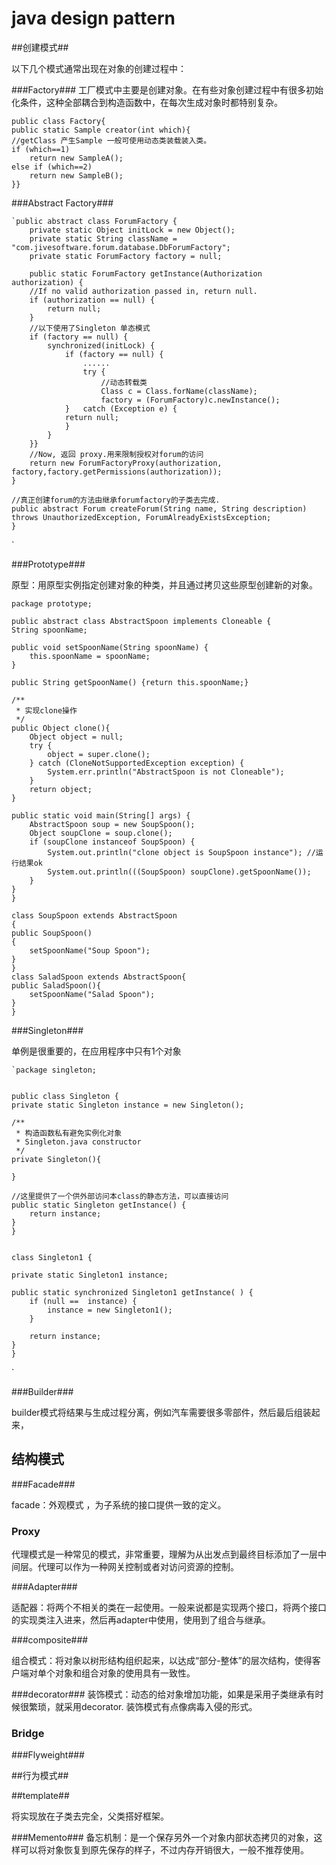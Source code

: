 # java design pattern #

##创建模式##

以下几个模式通常出现在对象的创建过程中：

###Factory###
工厂模式中主要是创建对象。在有些对象创建过程中有很多初始化条件，这种全部耦合到构造函数中，在每次生成对象时都特别复杂。

    public class Factory{
	public static Sample creator(int which){
	//getClass 产生Sample 一般可使用动态类装载装入类。
	if (which==1)
		return new SampleA();
	else if (which==2)
		return new SampleB();
	}}


###Abstract Factory###

	`public abstract class ForumFactory {
		private static Object initLock = new Object();
		private static String className = "com.jivesoftware.forum.database.DbForumFactory";
		private static ForumFactory factory = null; 
		
		public static ForumFactory getInstance(Authorization authorization) {
		//If no valid authorization passed in, return null.
		if (authorization == null) {
			return null;
		}
		//以下使用了Singleton 单态模式
		if (factory == null) {
			synchronized(initLock) {
				if (factory == null) {
					...... 
					try {
						//动态转载类
						Class c = Class.forName(className);
						factory = (ForumFactory)c.newInstance();
				}	catch (Exception e) {
				return null;
				}
			}
		}}
		//Now, 返回 proxy.用来限制授权对forum的访问
		return new ForumFactoryProxy(authorization, factory,factory.getPermissions(authorization));
	}
	
	//真正创建forum的方法由继承forumfactory的子类去完成.
	public abstract Forum createForum(String name, String description)	throws UnauthorizedException, ForumAlreadyExistsException;
	}

`

###Prototype###

原型：用原型实例指定创建对象的种类，并且通过拷贝这些原型创建新的对象。
    
	package prototype;

	public abstract class AbstractSpoon implements Cloneable {
	String spoonName;

	public void setSpoonName(String spoonName) {
		this.spoonName = spoonName;
	}
	
	public String getSpoonName() {return this.spoonName;}
	
	/**
	 * 实现clone操作
	 */
	public Object clone(){
		Object object = null;
		try {
			object = super.clone();
		} catch (CloneNotSupportedException exception) {
			System.err.println("AbstractSpoon is not Cloneable");
		}
		return object;
	}
	
	public static void main(String[] args) {
		AbstractSpoon soup = new SoupSpoon();
		Object soupClone = soup.clone();
		if (soupClone instanceof SoupSpoon) {
			System.out.println("clone object is SoupSpoon instance"); //运行结果ok
			System.out.println(((SoupSpoon) soupClone).getSpoonName());
		}
	}
	}

	class SoupSpoon extends AbstractSpoon
	{ 
	public SoupSpoon()
	{
		setSpoonName("Soup Spoon");
	}
	}
	class SaladSpoon extends AbstractSpoon{ 
	public SaladSpoon(){
		setSpoonName("Salad Spoon");
	}
	}



###Singleton###

单例是很重要的，在应用程序中只有1个对象

	`package singleton;


	public class Singleton {
	private static Singleton instance = new Singleton();
	
	/**
	 * 构造函数私有避免实例化对象
	 * Singleton.java constructor
	 */
	private Singleton(){
		
	}

	//这里提供了一个供外部访问本class的静态方法，可以直接访问　　
	public static Singleton getInstance() {
		return instance;
	}
	} 


	class Singleton1 {
	
	private static Singleton1 instance;
	
	public static synchronized Singleton1 getInstance( ) {
		if (null ==  instance) {
			instance = new Singleton1();
		}
		
		return instance;
	}
	}

	 
`

###Builder###

builder模式将结果与生成过程分离，例如汽车需要很多零部件，然后最后组装起来，

## 结构模式 ##

###Facade###

facade：外观模式 ，为子系统的接口提供一致的定义。

### Proxy ###

代理模式是一种常见的模式，非常重要，理解为从出发点到最终目标添加了一层中间层。代理可以作为一种网关控制或者对访问资源的控制。

###Adapter###

适配器：将两个不相关的类在一起使用。一般来说都是实现两个接口，将两个接口的实现类注入进来，然后再adapter中使用，使用到了组合与继承。

###composite###

组合模式：将对象以树形结构组织起来，以达成“部分-整体”的层次结构，使得客户端对单个对象和组合对象的使用具有一致性。

###decorator###
装饰模式：动态的给对象增加功能，如果是采用子类继承有时候很繁琐，就采用decorator.
装饰模式有点像病毒入侵的形式。

### Bridge ###

###Flyweight###


##行为模式##

##template##

将实现放在子类去完全，父类搭好框架。

###Memento###
备忘机制：是一个保存另外一个对象内部状态拷贝的对象，这样可以将对象恢复到原先保存的样子，不过内存开销很大，一般不推荐使用。

## ##